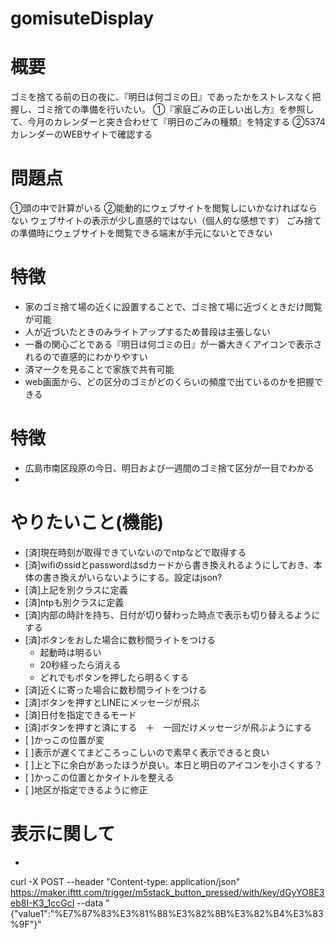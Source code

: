 # gomisuteDisplay

# 概要
ゴミを捨てる前の日の夜に、『明日は何ゴミの日』であったかをストレスなく把握し、ゴミ捨ての準備を行いたい。
①『家庭ごみの正しい出し方』を参照して、今月のカレンダーと突き合わせて『明日のごみの種類』を特定する
②5374カレンダーのWEBサイトで確認する

# 問題点
①頭の中で計算がいる
②能動的にウェブサイトを閲覧しにいかなければならない
 ウェブサイトの表示が少し直感的ではない（個人的な感想です）
 ごみ捨ての準備時にウェブサイトを閲覧できる端末が手元にないとできない

# 特徴
- 家のゴミ捨て場の近くに設置することで、ゴミ捨て場に近づくときだけ閲覧が可能
- 人が近づいたときのみライトアップするため普段は主張しない
- 一番の関心ごとである『明日は何ゴミの日』が一番大きくアイコンで表示されるので直感的にわかりやすい
- 済マークを見ることで家族で共有可能
- web画面から、どの区分のゴミがどのくらいの頻度で出ているのかを把握できる

# 特徴
- 広島市南区段原の今日、明日および一週間のゴミ捨て区分が一目でわかる
- 

# やりたいこと(機能)

- [済]現在時刻が取得できていないのでntpなどで取得する
- [済]wifiのssidとpasswordはsdカードから書き換えれるようにしておき、本体の書き換えがいらないようにする。設定はjson?
- [済]上記を別クラスに定義
- [済]ntpも別クラスに定義
- [済]内部の時計を持ち、日付が切り替わった時点で表示も切り替えるようにする
- [済]ボタンをおした場合に数秒間ライトをつける
    - 起動時は明るい
    - 20秒経ったら消える
    - どれでもボタンを押したら明るくする
- [済]近くに寄った場合に数秒間ライトをつける
- [済]ボタンを押すとLINEにメッセージが飛ぶ
- [済]日付を指定できるモード
- [済]ボタンを押すと済にする　＋　一回だけメッセージが飛ぶようにする
- [  ]かっこの位置が変
- [  ]表示が遅くてまどころっこしいので素早く表示できると良い
- [  ]上と下に余白があったほうが良い。本日と明日のアイコンを小さくする？
- [  ]かっこの位置とかタイトルを整える
- [  ]地区が指定できるように修正

# 表示に関して
- 

curl -X POST --header "Content-type: application/json" https://maker.ifttt.com/trigger/m5stack_button_pressed/with/key/dGyYO8E3eb8I-K3_1ccGcI --data "{\"value1\":\"%E7%87%83%E3%81%88%E3%82%8B%E3%82%B4%E3%83%9F\"}"
